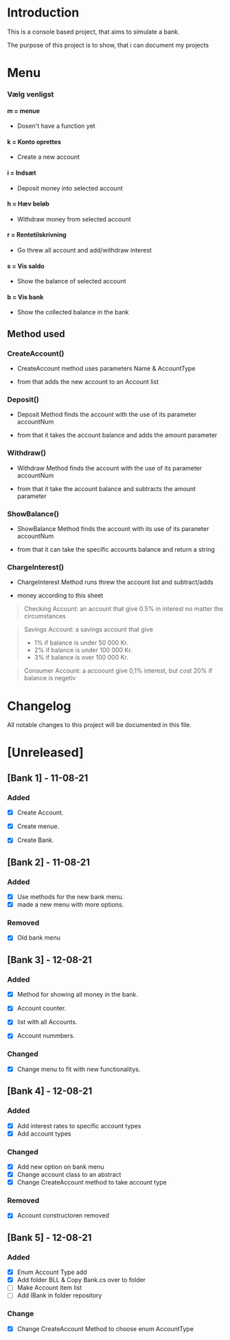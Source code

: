 # Introduction
This is a console based project, that aims to simulate a bank.

The purpose of this project is to show, that i can document my projects


# Menu
### Vælg venligst

#### m = menue 
- Dosen't have a function yet

#### k = Konto oprettes 
- Create a new account

#### i = Indsæt
- Deposit money into selected account

#### h = Hæv beløb
- Withdraw money from selected account

#### r = Rentetilskrivning
- Go threw all account and add/withdraw interest

#### s = Vis saldo
- Show the balance of selected account

#### b = Vis bank
- Show the collected balance in the bank

## Method used
### CreateAccount()
- CreateAccount method uses parameters Name & AccountType

- from that adds the new account to an Account list



### Deposit()
- Deposit Method finds the account with the use of its parameter accountNum

- from that it takes the account balance and adds the amount parameter



### Withdraw()
- Withdraw Method finds the account with the use of its parameter accountNum

- from that it take the account balance and subtracts the amount parameter



### ShowBalance()
- ShowBalance Method finds the account with its use of its paraneter accountNum

- from that it can take the specific accounts balance and return a string



### ChargeInterest()
- ChargeInterest Method runs threw the account list and subtract/adds 

- money according to this sheet

> Checking Account: an account that give 0.5% in interest no matter the circumstances

> Savings Account: a savings account that give
> * 1% if balance is under 50 000 Kr.
> * 2% if balance is under 100 000 Kr.
> * 3% if balance is over 100 000 Kr.

> Consumer Account: a accoount give 0,1% interest, but cost 20% if balance is negetiv


# Changelog
All notable changes to this project will be documented in this file.

# [Unreleased]

## [Bank 1] - 11-08-21
### Added
- [x] Create Account.
- [x] Create menue.
- [x] Create Bank.



## [Bank 2] - 11-08-21
### Added
- [x] Use methods for the new bank menu.
- [x] made a new menu with more options.

### Removed
- [x] Old bank menu



## [Bank 3] - 12-08-21
### Added
- [x] Method for showing all money in the bank.
- [x] Account counter.
- [x] list with all Accounts.
- [x] Account nummbers.


### Changed
- [x] Change menu to fit with new functionalitys.



## [Bank 4] - 12-08-21
### Added
- [x] Add interest rates to specific account types 
- [x] Add account types 

### Changed
- [x] Add new option on bank menu
- [x] Change account class to an abstract
- [x] Change CreateAccount method to take account type

### Removed 
- [x] Account constructoren removed
 

## [Bank 5] - 12-08-21
### Added
- [x] Enum Account Type add
- [x] Add folder BLL & Copy Bank.cs over to folder 
- [ ] Make Account item list
- [ ] Add IBank in folder repository 

### Change
- [x] Change CreateAccount Method to choose enum AccountType 
